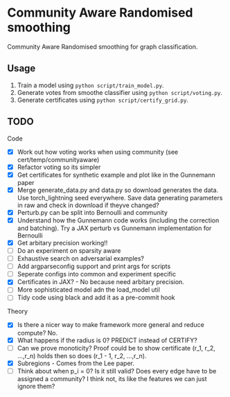 # Community Aware Randomised smoothing
Community Aware Randomised smoothing for graph classification.

## Usage

1. Train a model using `python script/train_model.py`.
2. Generate votes from smoothe classifier using `python script/voting.py`.
3. Generate certificates using `python script/certify_grid.py`.

## TODO

Code
- [x] Work out how voting works when using community (see cert/temp/communityaware)
- [x] Refactor voting so its simpler
- [x] Get certificates for synthetic example and plot like in the Gunnemann paper
- [x] Merge generate_data.py and data.py so download generates the data. Use torch_lightning seed everywhere. Save data generating parameters in raw and check in download if theyve changed?
- [x] Perturb.py can be split into Bernoulli and community
- [x] Understand how the Gunnemann code works (including the correction and batching). Try a JAX perturb vs Gunnemann implementation for Bernoulli
- [x] Get arbitary precision working!!
- [ ] Do an experiment on sparsity aware
- [ ] Exhaustive search on adversarial examples?
- [ ] Add argparseconfig support and print args for scripts
- [ ] Seperate configs into common and experiment specific
- [x] Certificates in JAX? - No because need arbitary precision.
- [ ] More sophisticated model adn the load_model util
- [ ] Tidy code using black and add it as a pre-commit hook

Theory
- [x] Is there a nicer way to make framework more general and reduce compute? No.
- [x] What happens if the radius is 0? PREDICT instead of CERTIFY?
- [ ] Can we prove monoticity? Proof could be to show certificate (r_1, r_2, ...,r_n) holds then so does (r_1 - 1, r_2, ...,r_n).
- [x] Subregions - Comes from the Lee paper.
- [ ] Think about when p_i = 0? Is it still valid? Does every edge have to be assigned a community? I think not, its like the features we can just ignore them?
